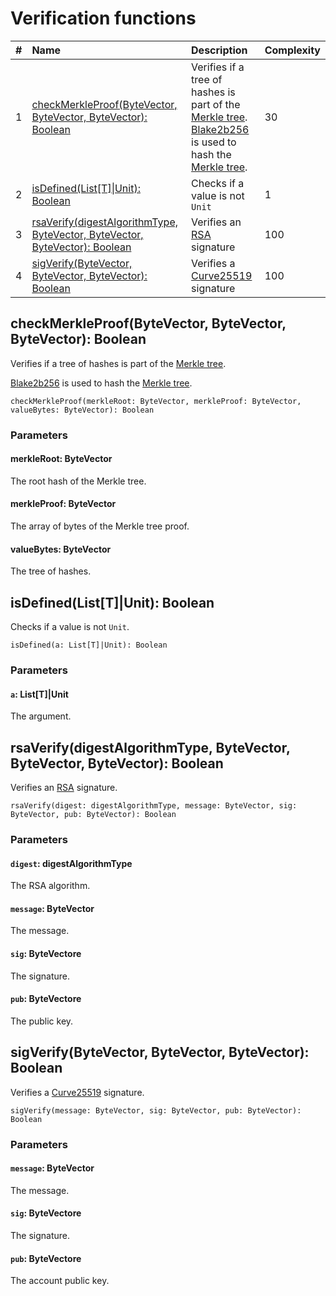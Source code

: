 # Verification functions

| # | Name | Description | Complexity |
| :--- | :--- | :--- | :--- |
| 1 | [checkMerkleProof(ByteVector, ByteVector, ByteVector): Boolean](#check-merkle-proof) | Verifies if a tree of hashes is part of the [Merkle tree](https://en.wikipedia.org/wiki/Merkle_tree).<br>[Blake2b256](https://en.wikipedia.org/wiki/BLAKE_%28hash_function%29) is used to hash the [Merkle tree](https://en.wikipedia.org/wiki/Merkle_tree). | 30 |
| 2 | [isDefined(List[T]&#124;Unit): Boolean](#is-defined) | Checks if a value is not `Unit` | 1 |
| 3 | [rsaVerify(digestAlgorithmType, ByteVector, ByteVector, ByteVector): Boolean](#rsa-verify) | Verifies an [RSA](https://en.wikipedia.org/wiki/RSA_%28cryptosystem%29) signature | 100 |
| 4 | [sigVerify(ByteVector, ByteVector, ByteVector): Boolean](#sig-verify) | Verifies a [Curve25519](https://en.wikipedia.org/wiki/Curve25519) signature | 100 |

## checkMerkleProof(ByteVector, ByteVector, ByteVector): Boolean<a id="check-merkle-proof"></a>

Verifies if a tree of hashes is part of the [Merkle tree](https://en.wikipedia.org/wiki/Merkle_tree).

[Blake2b256](https://en.wikipedia.org/wiki/BLAKE_%28hash_function%29) is used to hash the [Merkle tree](https://en.wikipedia.org/wiki/Merkle_tree).

``` ride
checkMerkleProof(merkleRoot: ByteVector, merkleProof: ByteVector, valueBytes: ByteVector): Boolean
```

### Parameters

#### merkleRoot: ByteVector

The root hash of the Merkle tree.

#### merkleProof: ByteVector

The array of bytes of the Merkle tree proof.

#### valueBytes: ByteVector

The tree of hashes.

## isDefined(List[T]|Unit): Boolean<a id="is-defined"></a>

Checks if a value is not `Unit`.

``` ride
isDefined(a: List[T]|Unit): Boolean
```

### Parameters

#### `a`: List[T]|Unit

The argument.

## rsaVerify(digestAlgorithmType, ByteVector, ByteVector, ByteVector): Boolean<a id="rsa-verify"></a>

Verifies an [RSA](https://en.wikipedia.org/wiki/RSA_%28cryptosystem%29) signature.

``` ride
rsaVerify(digest: digestAlgorithmType, message: ByteVector, sig: ByteVector, pub: ByteVector): Boolean
```

### Parameters

#### `digest`: digestAlgorithmType

The RSA algorithm.

#### `message`: ByteVector

The message.

#### `sig`: ByteVectore

The signature.

#### `pub`: ByteVectore

The public key.

## sigVerify(ByteVector, ByteVector, ByteVector): Boolean<a id="sig-verify"></a>

Verifies a [Curve25519](https://en.wikipedia.org/wiki/Curve25519) signature.

``` ride
sigVerify(message: ByteVector, sig: ByteVector, pub: ByteVector): Boolean
```

### Parameters

#### `message`: ByteVector

The message.

#### `sig`: ByteVectore

The signature.

#### `pub`: ByteVectore

The account public key.
